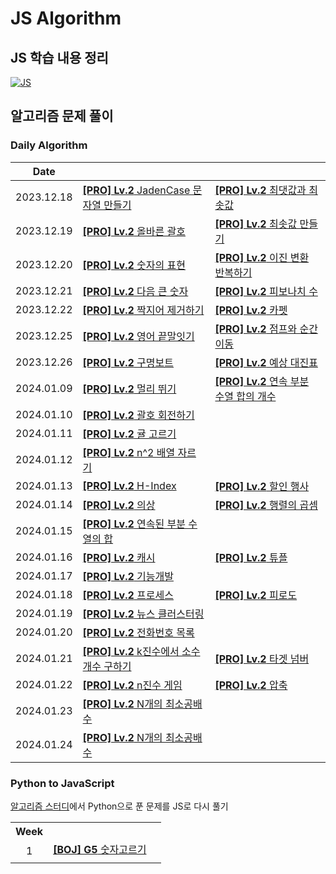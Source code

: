 # JS Algorithm

## JS 학습 내용 정리

[![JS]][Link]

## 알고리즘 문제 풀이

### Daily Algorithm

|    Date    |                                                                                                       |                                                                                                   |
| :--------: | :---------------------------------------------------------------------------------------------------- | :------------------------------------------------------------------------------------------------ |
| 2023.12.18 | [**[PRO] Lv.2** JadenCase 문자열 만들기](daily-algorithm/231218_PRO_JadenCase_문자열_만들기.md)       | [**[PRO] Lv.2** 최댓값과 최솟값](daily-algorithm/231218_PRO_최댓값과_최솟값.md)                   |
| 2023.12.19 | [**[PRO] Lv.2** 올바른 괄호](daily-algorithm/231219_PRO_올바른_괄호.md)                               | [**[PRO] Lv.2** 최솟값 만들기](daily-algorithm/231219_PRO_최솟값_만들기.md)                       |
| 2023.12.20 | [**[PRO] Lv.2** 숫자의 표현](daily-algorithm/231220_PRO_숫자의_표현.md)                               | [**[PRO] Lv.2** 이진 변환 반복하기](daily-algorithm/231220_PRO_이진_변환_반복하기.md)             |
| 2023.12.21 | [**[PRO] Lv.2** 다음 큰 숫자](daily-algorithm/231221_PRO_다음_큰_숫자.md)                             | [**[PRO] Lv.2** 피보나치 수](daily-algorithm/231221_PRO_피보나치_수.md)                           |
| 2023.12.22 | [**[PRO] Lv.2** 짝지어 제거하기](daily-algorithm/231222_PRO_짝지어_제거하기.md)                       | [**[PRO] Lv.2** 카펫](daily-algorithm/231222_PRO_카펫.md)                                         |
| 2023.12.25 | [**[PRO] Lv.2** 영어 끝말잇기](daily-algorithm/231225_PRO_영어_끝말잇기.md)                           | [**[PRO] Lv.2** 점프와 순간 이동](daily-algorithm/231225_PRO_점프와_순간_이동.md)                 |
| 2023.12.26 | [**[PRO] Lv.2** 구명보트](daily-algorithm/231226_PRO_구명보트.md)                                     | [**[PRO] Lv.2** 예상 대진표](daily-algorithm/231226_PRO_예상_대진표.md)                           |
| 2024.01.09 | [**[PRO] Lv.2** 멀리 뛰기](daily-algorithm/240109_PRO_멀리_뛰기.md)                                   | [**[PRO] Lv.2** 연속 부분 수열 합의 개수](daily-algorithm/240109_PRO_연속_부분_수열_합의_개수.md) |
| 2024.01.10 | [**[PRO] Lv.2** 괄호 회전하기](daily-algorithm/240110_PRO_괄호_회전하기.md)                           |                                                                                                   |
| 2024.01.11 | [**[PRO] Lv.2** 귤 고르기](daily-algorithm/240111_PRO_귤_고르기.md)                                   |                                                                                                   |
| 2024.01.12 | [**[PRO] Lv.2** n^2 배열 자르기](daily-algorithm/240112_PRO_n^2_배열_자르기.md)                       |                                                                                                   |
| 2024.01.13 | [**[PRO] Lv.2** H-Index](daily-algorithm/240113_PRO_H-Index.md)                                       | [**[PRO] Lv.2** 할인 행사](daily-algorithm/240113_PRO_할인_행사.md)                               |
| 2024.01.14 | [**[PRO] Lv.2** 의상](daily-algorithm/240114_PRO_의상.md)                                             | [**[PRO] Lv.2** 행렬의 곱셈](daily-algorithm/240114_PRO_행렬의_곱셈.md)                           |
| 2024.01.15 | [**[PRO] Lv.2** 연속된 부분 수열의 합](daily-algorithm/240115_PRO_연속된_부분_수열의_합.md)           |                                                                                                   |
| 2024.01.16 | [**[PRO] Lv.2** 캐시](daily-algorithm/240116_PRO_캐시.md)                                             | [**[PRO] Lv.2** 튜플](daily-algorithm/240116_PRO_튜플.md)                                         |
| 2024.01.17 | [**[PRO] Lv.2** 기능개발](daily-algorithm/240117_PRO_기능개발.md)                                     |                                                                                                   |
| 2024.01.18 | [**[PRO] Lv.2** 프로세스](daily-algorithm/240118_PRO_프로세스.md)                                     | [**[PRO] Lv.2** 피로도](daily-algorithm/240118_PRO_피로도.md)                                     |
| 2024.01.19 | [**[PRO] Lv.2** 뉴스 클러스터링](daily-algorithm/240119_PRO_뉴스_클러스터링.md)                       |                                                                                                   |
| 2024.01.20 | [**[PRO] Lv.2** 전화번호 목록](daily-algorithm/240120_PRO_전화번호_목록.md)                           |                                                                                                   |
| 2024.01.21 | [**[PRO] Lv.2** k진수에서 소수 개수 구하기](daily-algorithm/240121_PRO_k진수에서_소수_개수_구하기.md) | [**[PRO] Lv.2** 타겟 넘버](daily-algorithm/240121_PRO_타겟_넘버.md)                               |
| 2024.01.22 | [**[PRO] Lv.2** n진수 게임](daily-algorithm/240122_PRO_n진수_게임.md)                                 | [**[PRO] Lv.2** 압축](daily-algorithm/240122_PRO_압축.md)                                         |
| 2024.01.23 | [**[PRO] Lv.2** N개의 최소공배수](daily-algorithm/240123_PRO_N개의_최소공배수.md)                     |                                                                                                   |
| 2024.01.24 | [**[PRO] Lv.2** N개의 최소공배수](daily-algorithm/240124_PRO_모음사전.md)                             |                                                                                                   |

### Python to JavaScript

[알고리즘 스터디](https://github.com/dhLeoKim/algo-study)에서 Python으로 푼 문제를 JS로 다시 풀기

<table>
  <tr align="center">
    <th>Week</th></th>
    <th></th>
    <th></th>
  </tr>
  <tr>
    <td rowspan='2' align="center">1</td>
    <td><a href="python-to-js/240123_BOJ_숫자고르기.md"><b>[BOJ] G5</b> 숫자고르기</a></td>
    <td></td>
  </tr>
  <tr>
    <td></td>
    <td></td>
  </tr>
</table>

<!---------------------------------------------------------------------------->

[JS]: https://github.com/chopinoff/js-algorithm/assets/107768516/9e9447a3-997a-44fc-afdd-e1b67f27f3a1
[Link]: JS_Learning_Notes.md
